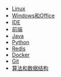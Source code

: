 - <a href="Linux/index.md">Linux</a>
- <a href="Windows和Office/index.md">Windows和Office</a>
- <a href="IDE/index.md">IDE</a>
- <a href="前端/index.md">前端</a>
- <a href="Java/index.md">Java</a>
- <a href="Python/index.md">Python</a>
- <a href="Redis/index.md">Redis</a>
- <a href="Docker/index.md">Docker</a>
- <a href="Git/index.md">Git</a>
- <a href="算法和数据结构/index.md">算法和数据结构</a>
